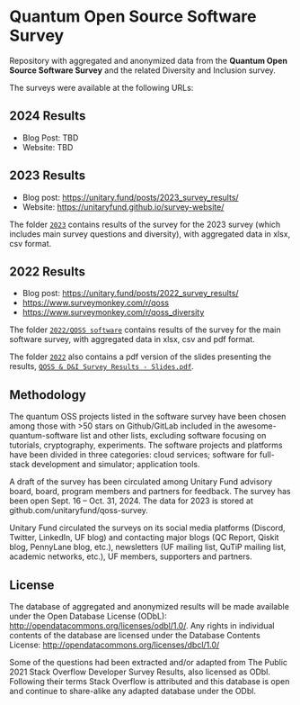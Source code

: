 # Quantum Open Source Software Survey
Repository with aggregated and anonymized data from the **Quantum Open Source Software Survey** and the related Diversity and Inclusion survey.

The surveys were available at the following URLs:

## 2024 Results
- Blog Post: TBD
- Website: TBD

## 2023 Results
- Blog post: https://unitary.fund/posts/2023_survey_results/
- Website: https://unitaryfund.github.io/survey-website/

The folder [`2023`](./2023/) contains results of the survey for the 2023 survey (which includes main survey questions and diversity), with aggregated data in xlsx, csv format.

## 2022 Results
- Blog post: https://unitary.fund/posts/2022_survey_results/
- https://www.surveymonkey.com/r/qoss
- https://www.surveymonkey.com/r/qoss_diversity

The folder [`2022/QOSS software`](./2022/QOSS%20software/) contains results of the survey for the main software survey, with aggregated data in xlsx, csv and pdf format.

The folder [`2022`](./2022/) also contains a pdf version of the slides presenting the results, [`QOSS & D&I Survey Results - Slides.pdf`](2022/QOSS%20&%20D&I%20Survey%20Results%20-%20Slides.pdf).

## Methodology
The quantum OSS projects listed in the software survey have been chosen among those with >50 stars on Github/GitLab included in the awesome-quantum-software list and other lists, excluding software focusing on tutorials, cryptography, experiments. The software projects and platforms have been divided in three categories: cloud services; software for full-stack development and simulator; application tools.

A draft of the survey has been circulated among Unitary Fund advisory board, board, program members and partners for feedback. The survey has been open  Sept. 16 – Oct. 31, 2024. The data for 2023 is stored at github.com/unitaryfund/qoss-survey.

Unitary Fund circulated the surveys on its social media platforms (Discord, Twitter, LinkedIn, UF blog) and contacting major blogs (QC Report, Qiskit blog, PennyLane blog, etc.), newsletters (UF mailing list, QuTiP mailing list, academic networks, etc.), UF members, supporters and partners.

## License
The database of aggregated and anonymized results will be made available under the Open Database License (ODbL): http://opendatacommons.org/licenses/odbl/1.0/. Any rights in individual contents of the database are licensed under the Database Contents License: http://opendatacommons.org/licenses/dbcl/1.0/

Some of the questions had been extracted and/or adapted from The Public 2021 Stack Overflow Developer Survey Results, also licensed as ODbl. Following their terms Stack Overflow is attributed and this database is open and continue to share-alike any adapted database under the ODbl.

